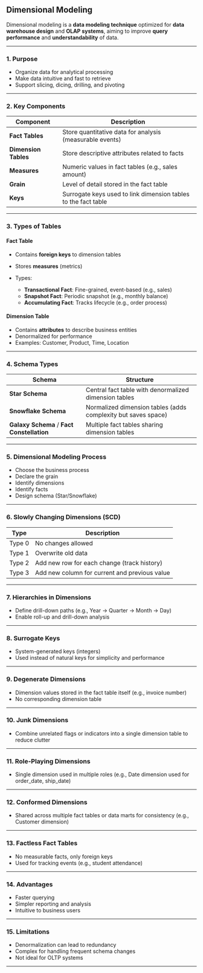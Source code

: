 ## **Dimensional Modeling**

Dimensional modeling is a **data modeling technique** optimized for **data warehouse design** and **OLAP systems**, aiming to improve **query performance** and **understandability** of data.

---

### **1. Purpose**

* Organize data for analytical processing
* Make data intuitive and fast to retrieve
* Support slicing, dicing, drilling, and pivoting

---

### **2. Key Components**

| Component            | Description                                                    |
| -------------------- | -------------------------------------------------------------- |
| **Fact Tables**      | Store quantitative data for analysis (measurable events)       |
| **Dimension Tables** | Store descriptive attributes related to facts                  |
| **Measures**         | Numeric values in fact tables (e.g., sales amount)             |
| **Grain**            | Level of detail stored in the fact table                       |
| **Keys**             | Surrogate keys used to link dimension tables to the fact table |

---

### **3. Types of Tables**

#### **Fact Table**

* Contains **foreign keys** to dimension tables
* Stores **measures** (metrics)
* Types:

  * **Transactional Fact**: Fine-grained, event-based (e.g., sales)
  * **Snapshot Fact**: Periodic snapshot (e.g., monthly balance)
  * **Accumulating Fact**: Tracks lifecycle (e.g., order process)

#### **Dimension Table**

* Contains **attributes** to describe business entities
* Denormalized for performance
* Examples: Customer, Product, Time, Location

---

### **4. Schema Types**

| Schema                                     | Structure                                                     |
| ------------------------------------------ | ------------------------------------------------------------- |
| **Star Schema**                            | Central fact table with denormalized dimension tables         |
| **Snowflake Schema**                       | Normalized dimension tables (adds complexity but saves space) |
| **Galaxy Schema** / **Fact Constellation** | Multiple fact tables sharing dimension tables                 |

---

### **5. Dimensional Modeling Process**

* Choose the business process
* Declare the grain
* Identify dimensions
* Identify facts
* Design schema (Star/Snowflake)

---

### **6. Slowly Changing Dimensions (SCD)**

| Type   | Description                                   |
| ------ | --------------------------------------------- |
| Type 0 | No changes allowed                            |
| Type 1 | Overwrite old data                            |
| Type 2 | Add new row for each change (track history)   |
| Type 3 | Add new column for current and previous value |

---

### **7. Hierarchies in Dimensions**

* Define drill-down paths (e.g., Year → Quarter → Month → Day)
* Enable roll-up and drill-down analysis

---

### **8. Surrogate Keys**

* System-generated keys (integers)
* Used instead of natural keys for simplicity and performance

---

### **9. Degenerate Dimensions**

* Dimension values stored in the fact table itself (e.g., invoice number)
* No corresponding dimension table

---

### **10. Junk Dimensions**

* Combine unrelated flags or indicators into a single dimension table to reduce clutter

---

### **11. Role-Playing Dimensions**

* Single dimension used in multiple roles (e.g., Date dimension used for order\_date, ship\_date)

---

### **12. Conformed Dimensions**

* Shared across multiple fact tables or data marts for consistency (e.g., Customer dimension)

---

### **13. Factless Fact Tables**

* No measurable facts, only foreign keys
* Used for tracking events (e.g., student attendance)

---

### **14. Advantages**

* Faster querying
* Simpler reporting and analysis
* Intuitive to business users

---

### **15. Limitations**

* Denormalization can lead to redundancy
* Complex for handling frequent schema changes
* Not ideal for OLTP systems

---

